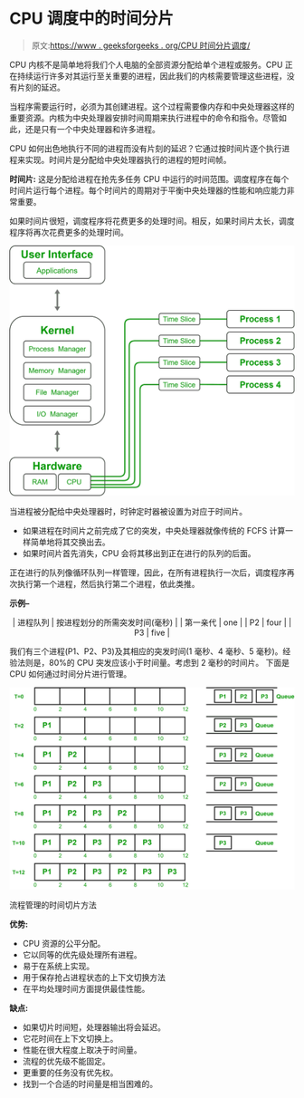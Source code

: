 # CPU 调度中的时间分片

> 原文:[https://www . geeksforgeeks . org/CPU 时间分片调度/](https://www.geeksforgeeks.org/time-slicing-in-cpu-scheduling/)

CPU 内核不是简单地将我们个人电脑的全部资源分配给单个进程或服务。CPU 正在持续运行许多对其运行至关重要的进程，因此我们的内核需要管理这些进程，没有片刻的延迟。

当程序需要运行时，必须为其创建进程。这个过程需要像内存和中央处理器这样的重要资源。内核为中央处理器安排时间周期来执行进程中的命令和指令。尽管如此，还是只有一个中央处理器和许多进程。

CPU 如何出色地执行不同的进程而没有片刻的延迟？它通过按时间片逐个执行进程来实现。时间片是分配给中央处理器执行的进程的短时间帧。

**时间片:**
这是分配给进程在抢先多任务 CPU 中运行的时间范围。调度程序在每个时间片运行每个进程。每个时间片的周期对于平衡中央处理器的性能和响应能力非常重要。

如果时间片很短，调度程序将花费更多的处理时间。相反，如果时间片太长，调度程序将再次花费更多的处理时间。

![](img/f8c8af5ea40921fb1c43338c732b481f.png)

当进程被分配给中央处理器时，时钟定时器被设置为对应于时间片。

*   如果进程在时间片之前完成了它的突发，中央处理器就像传统的 FCFS 计算一样简单地将其交换出去。
*   如果时间片首先消失，CPU 会将其移出到正在进行的队列的后面。

正在进行的队列像循环队列一样管理，因此，在所有进程执行一次后，调度程序再次执行第一个进程，然后执行第二个进程，依此类推。

**示例–**

<center>

| 进程队列 | 按进程划分的所需突发时间(毫秒) |
| 第一亲代 | one |
| P2 | four |
| P3 | five |

</center>

我们有三个进程(P1、P2、P3)及其相应的突发时间(1 毫秒、4 毫秒、5 毫秒)。经验法则是，80%的 CPU 突发应该小于时间量。考虑到 2 毫秒的时间片。
下面是 CPU 如何通过时间分片进行管理。

![](img/10868774980940d030a1cbbf53547a9a.png)

流程管理的时间切片方法

**优势:**

*   CPU 资源的公平分配。
*   它以同等的优先级处理所有进程。
*   易于在系统上实现。
*   用于保存抢占进程状态的上下文切换方法
*   在平均处理时间方面提供最佳性能。

**缺点:**

*   如果切片时间短，处理器输出将会延迟。
*   它花时间在上下文切换上。
*   性能在很大程度上取决于时间量。
*   流程的优先级不能固定。
*   更重要的任务没有优先权。
*   找到一个合适的时间量是相当困难的。
